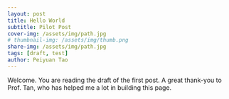 ```yaml
---
layout: post
title: Hello World
subtitle: Pilot Post
cover-img: /assets/img/path.jpg
# thumbnail-img: /assets/img/thumb.png
share-img: /assets/img/path.jpg
tags: [draft, test]
author: Peiyuan Tao
---
```

Welcome. You are reading the draft of the first post.
A great thank-you to Prof. Tan, who has helped me a lot in building this page.
